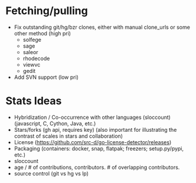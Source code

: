 
# Fetching/pulling

* Fix outstanding git/hg/bzr clones, either with manual clone_urls or some other method (high pri)
  * solfege
  * sage
  * saleor
  * rhodecode
  * viewvc
  * gedit
* Add SVN support (low pri)

# Stats Ideas

* Hybridization / Co-occurrence with other languages (sloccount) (javascript, C, Cython, Java, etc.)
* Stars/forks (gh api, requires key) (also important for illustrating the contrast of scales in stars and collaboration)
* License (https://github.com/src-d/go-license-detector/releases)
* Packaging (containers: docker, snap, flatpak; freezers; setup.py/pypi, etc.)
* sloccount
* age / # of contributions, contributors. # of overlapping contributors.
* source control (git vs hg vs lp)
